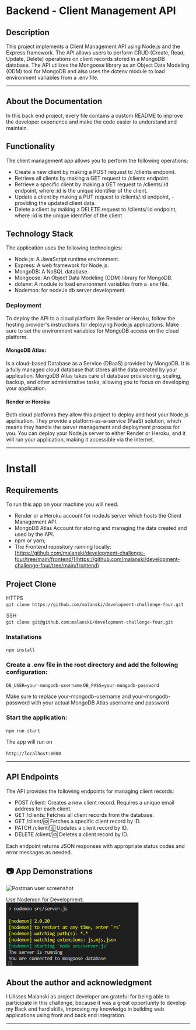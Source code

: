 # Backend - Client Management API

## Description
This project implements a Client Management API using Node.js and the Express framework. The API allows users to perform CRUD (Create, Read, Update, Delete) operations on client records stored in a MongoDB database. The API utilizes the Mongoose library as an Object Data Modeling (ODM) tool for MongoDB and also uses the dotenv module to load environment variables from a .env file.
<hr>

## About the Documentation
In this back end project, every file contains a custom README to improve the developer experience and make the code easier to understand and maintain. 
## Functionality 

The client management app allows you to perform the following operations:
  
- Create a new client by making a POST request to /clients endpoint.
- Retrieve all clients by making a GET request to /clients endpoint.
- Retrieve a specific client by making a GET request to /clients/:id    endpoint, where :id is the unique identifier of the client.
- Update a client by making a PUT request to /clients/:id endpoint, -   providing the updated client data.
- Delete a client by making a DELETE request to /clients/:id endpoint, where :id is the unique identifier of the client

## Technology Stack
The application uses the following technologies:  
  
- Node.js: A JavaScript runtime environment.
- Express: A web framework for Node.js.
- MongoDB: A NoSQL database.
- Mongoose: An Object Data Modeling (ODM) library for MongoDB.
- dotenv: A module to load environment variables from a .env file.
- Nodemon: for nodeJs db server development.  

### Deployment
To deploy the API to a cloud platform like Render or Heroku, follow the hosting provider's instructions for deploying Node.js applications. Make sure to set the environment variables for MongoDB access on the cloud platform.  

#### MongoDB Atlas:
Is a cloud-based Database as a Service (DBaaS) provided by MongoDB. It is a fully managed cloud database that stores all the data created by your application. MongoDB Atlas takes care of database provisioning, scaling, backup, and other administrative tasks, allowing you to focus on developing your application.

#### Render or Heroku
Both cloud platforms they allow this project to deploy and host your Node.js application. They provide a platform-as-a-service (PaaS) solution, which means they handle the server management and deployment process for you. You can deploy your Node.js server to either Render or Heroku, and it will run your application, making it accessible via the internet.

<hr>

# Install       
## Requirements
To run this app on your machine you will need.

- Render or a Heroku account for nodeJs server which hosts the Client Management API.  
- MongoDB Atlas Account for storing and managing the data created and used by the API. 
- npm or yarn;
- The Frontend repository running locally: [https://github.com/malanski/development-challenge-four/tree/main/frontend/](https://github.com/malanski/development-challenge-four/tree/main/frontend)


## **Project Clone**
HTTPS  
`git clone https://github.com/malanski/development-challenge-four.git`
  
SSH  
`git clone git@github.com:malanski/development-challenge-four.git`
### **Installations**
`npm install`

### Create a .env file in the root directory and add the following configuration:
`DB_USER=your-mongodb-username`
`DB_PASS=your-mongodb-password`
  
Make sure to replace your-mongodb-username and your-mongodb-password with your actual MongoDB Atlas username and password  

### Start the application:

`npm run start`  
  
The app will run on 
 
`http://localhost:8000` 


<hr>  
     
## API Endpoints  
  
The API provides the following endpoints for managing client records:

- POST /client: Creates a new client record. Requires a unique email address for each client.
 - GET /clients: Fetches all client records from the database. 
- GET /client/:id: Fetches a specific client record by ID. 
- PATCH /client/:id: Updates a client record by ID. 
- DELETE /client/:id: Deletes a client record by ID. 
  
Each endpoint returns JSON responses with appropriate status codes and error messages as needed.


## 📷 App Demonstrations

<img src="../frontend/src/assets/images/client-json.png" title="Postman user screenshot"/>
  
Use Nodemon for Development:  
<img src="../frontend/src/assets/images/backend-server.png" title="NodeJs server screenshot"/>
  
## **About the author and acknowledgment**
I Ulisses Malanski as project developer am grateful for being able to participate in this challenge, because it was a great opportunity to develop my Back end hard skills, improving my knowledge in building web applications using front and back end integration.  

<hr>
